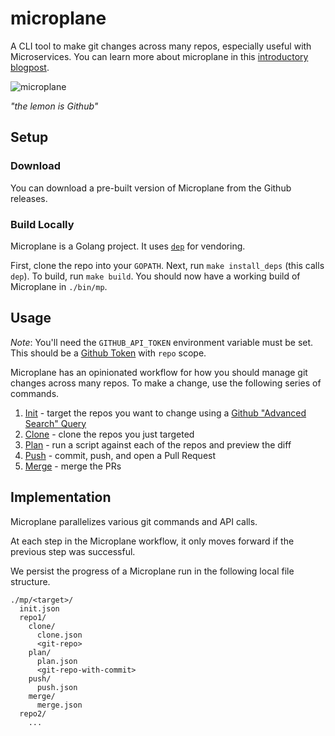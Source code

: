 # microplane

A CLI tool to make git changes across many repos, especially useful with Microservices.
You can learn more about microplane in this [introductory blogpost](TODO).

![microplane](https://cdn.pixabay.com/photo/2013/07/12/14/16/lemon-148119_640.png)

_"the lemon is Github"_

## Setup

### Download

You can download a pre-built version of Microplane from the Github releases.

### Build Locally

Microplane is a Golang project. It uses [`dep`](https://github.com/golang/dep) for vendoring.

First, clone the repo into your `GOPATH`. Next, run `make install_deps` (this calls `dep`). To build, run `make build`. You should now have a working build of Microplane in `./bin/mp`.

## Usage

_Note_: You'll need the `GITHUB_API_TOKEN` environment variable must be set.
This should be a [Github Token](https://github.com/settings/tokens) with `repo` scope.

Microplane has an opinionated workflow for how you should manage git changes across many repos.
To make a change, use the following series of commands.

1. [Init](docs/mp_init.md) - target the repos you want to change using a [Github "Advanced Search" Query](https://github.com/search/advanced)
2. [Clone](docs/mp_clone.md) - clone the repos you just targeted
3. [Plan](docs/mp_plan.md) - run a script against each of the repos and preview the diff
4. [Push](docs/mp_push.md) - commit, push, and open a Pull Request
5. [Merge](docs/mp_merge.md) - merge the PRs

## Implementation

Microplane parallelizes various git commands and API calls.

At each step in the Microplane workflow, it only moves forward if the previous step was successful.

We persist the progress of a Microplane run in the following local file structure.

```
./mp/<target>/
  init.json
  repo1/
    clone/
      clone.json
      <git-repo>
    plan/
      plan.json
      <git-repo-with-commit>
    push/
      push.json
    merge/
      merge.json
  repo2/
    ...
```
